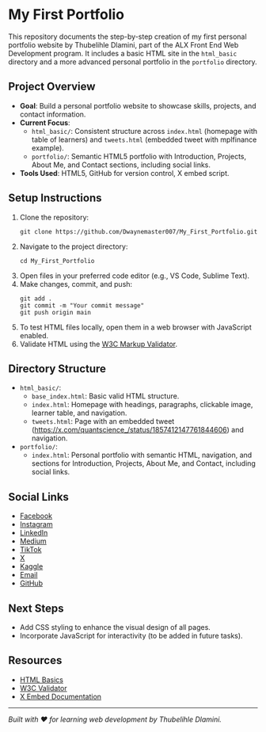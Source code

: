 # My First Portfolio

This repository documents the step-by-step creation of my first personal portfolio website by Thubelihle Dlamini, part of the ALX Front End Web Development program. It includes a basic HTML site in the `html_basic` directory and a more advanced personal portfolio in the `portfolio` directory.

## Project Overview
- **Goal**: Build a personal portfolio website to showcase skills, projects, and contact information.
- **Current Focus**: 
  - `html_basic/`: Consistent structure across `index.html` (homepage with table of learners) and `tweets.html` (embedded tweet with mplfinance example).
  - `portfolio/`: Semantic HTML5 portfolio with Introduction, Projects, About Me, and Contact sections, including social links.
- **Tools Used**: HTML5, GitHub for version control, X embed script.

## Setup Instructions
1. Clone the repository:  
   ```
   git clone https://github.com/Dwaynemaster007/My_First_Portfolio.git
   ```
2. Navigate to the project directory:  
   ```
   cd My_First_Portfolio
   ```
3. Open files in your preferred code editor (e.g., VS Code, Sublime Text).
4. Make changes, commit, and push:  
   ```
   git add .
   git commit -m "Your commit message"
   git push origin main
   ```
5. To test HTML files locally, open them in a web browser with JavaScript enabled.
6. Validate HTML using the [W3C Markup Validator](https://validator.w3.org/).

## Directory Structure
- `html_basic/`:
  - `base_index.html`: Basic valid HTML structure.
  - `index.html`: Homepage with headings, paragraphs, clickable image, learner table, and navigation.
  - `tweets.html`: Page with an embedded tweet (https://x.com/quantscience_/status/1857412147761844606) and navigation.
- `portfolio/`:
  - `index.html`: Personal portfolio with semantic HTML, navigation, and sections for Introduction, Projects, About Me, and Contact, including social links.

## Social Links
- [Facebook](https://facebook.com/thubelihle.dlamini.7127)
- [Instagram](https://instagram.com/dwaynemaster_007)
- [LinkedIn](https://linkedin.com/in/thubelihledlamini)
- [Medium](https://medium.com/@thubelihledlamini88)
- [TikTok](https://tiktok.com/@dwaynemaster_007)
- [X](https://x.com/dwaynemaster)
- [Kaggle](https://kaggle.com/thubelihledlamini)
- [Email](mailto:thubelihledlamini88@gmail.com)
- [GitHub](https://github.com/Dwaynemaster007)

## Next Steps
- Add CSS styling to enhance the visual design of all pages.
- Incorporate JavaScript for interactivity (to be added in future tasks).

## Resources
- [HTML Basics](https://developer.mozilla.org/en-US/docs/Learn/HTML/Introduction)
- [W3C Validator](https://validator.w3.org/)
- [X Embed Documentation](https://publish.twitter.com/)

---
*Built with ❤️ for learning web development by Thubelihle Dlamini.*
